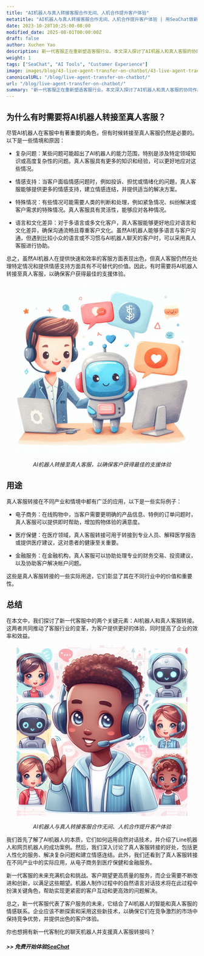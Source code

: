 ```yaml
---
title: "AI机器人与真人转接客服合作无间、人机合作提升客户体验"
metatitle: "AI机器人与真人转接客服合作无间、人机合作提升客户体验 | 用SeaChat做新一代聊天机器人系列"
date: 2023-10-28T10:25:00-08:00
modified_date: 2025-08-01T00:00:00Z
draft: false
author: Xuchen Yao
description: 新一代客服正在重新塑造客服行业。本文深入探讨了AI机器人和真人客服的协同作用，以提供更智能且人性化的支援，并解释了为什么有时需要平衡这两者之间的关系。我们将讨论技术的进步如何塑造客户体验和企业运营。
weight: 1
tags: ["SeaChat", "AI Tools", "Customer Experience"]
image: images/blog/43-live-agent-transfer-on-chatbot/43-live-agent-transfer-on-chatbot.png
canonicalURL: "/blog/live-agent-transfer-on-chatbot/"
url: "/blog/live-agent-transfer-on-chatbot/"
summary: "新一代客服正在重新塑造客服行业。本文深入探讨了AI机器人和真人客服的协同作用，以提供更智能且人性化的支援，并解释了为什么有时需要平衡这两者之间的关系。我们将讨论技术的进步如何塑造客户体验和企业运营。"
---
```


## 为什么有时需要将AI机器人转接至真人客服？
尽管AI机器人在客服中有著重要的角色，但有时候转接至真人客服仍然是必要的。以下是一些情境和原因：

- 复杂问题：某些问题可能超出了AI机器人的能力范围，特别是涉及特定领域知识或高度复杂性的问题。真人客服具有更多的知识和经验，可以更好地应对这些情况。

- 情感支持：当客户面临情感问题时，例如投诉、担忧或情绪化的问題，真人客服能够提供更多的情感支持，建立情感连结，并提供适当的解决方案。

- 特殊情况：有些情况可能需要人类的判断和处理，例如紧急情况、纠纷解决或客户需求的特殊情况。真人客服具有灵活性，能够应对各种情况。

- 语言和文化差异：对于多语言或多文化客户，真人客服能够更好地应对语言和文化差异，确保沟通流畅且尊重客户文化。虽然AI机器人能够多语言与客户沟通，但遇到比较小众的语言或不习惯与AI机器人聊天的客户时，可以采用真人客服进行协助。

总之，虽然AI机器人在提供快速和效率的客服方面表现出色，但真人客服仍然在处理特定情况和提供情感支持方面具有不可替代的价值。因此，有时需要将AI机器人转接至真人客服，以确保客户获得最佳的支援体验。

<center>
<img height="450px" src="/images/blog/43-live-agent-transfer-on-chatbot/1-ai-chatbot-transfer-to-live-agent.jpeg" alt="AI聊天机器人转接至真人客服，以确保客户获得最佳的支援体验"/>

*AI机器人转接至真人客服，以确保客户获得最佳的支援体验*
</center>

## 用途
真人客服转接在不同产业和情境中都有广泛的应用，以下是一些实际例子：

- 电子商务：在线购物中，当客户需要更明确的产品信息、特例的订单问题时，真人客服可以提供即时帮助，增加购物体验的满意度。

- 医疗保健：在医疗领域，真人客服转接可用于转接到专业人员、解释医学报告或提供医疗建议，这对患者的健康至关重要。

- 金融服务：在金融机构，真人客服可以协助处理专业的财务交易、投资建议，以及协助客户解决帐户问题。

这些是真人客服转接的一些实际用途，它们彰显了其在不同行业中的价值和重要性。

## 总结
在本文中，我们探讨了新一代客服中的两个关键元素：AI机器人和真人客服转接。这两者共同推动了客服行业的变革，为客户提供更好的体验，同时提高了企业的效率和效益。

<center>
<img height="450px" src="/images/blog/43-live-agent-transfer-on-chatbot/2-ai-chatbot-live-agent-collaboration.jpeg" alt="AI机器人与真人转接客服合作无间、人机合作提升客户体验"/>

*AI机器人与真人转接客服合作无间、人机合作提升客户体验*
</center>


我们首先了解了AI机器人的本质，它们如何运用自然对话技术，并介绍了Line机器人和网页机器人的成功案例。然后，我们深入讨论了真人客服转接的好处，包括更人性化的服务、解决复杂问题和建立情感连结。此外，我们还看到了真人客服转接在不同产业中的实际应用，从电子商务到医疗保健和金融服务。

新一代客服的未来充满机会和挑战。客户期望更高质量的服务，而企业需要不断改进和创新，以满足这些期望。机器人制作过程中的自然语言对话技术将在此过程中扮演关键角色，帮助实现更紧密的客户互动和更高效的问题解决。

总之，新一代客服代表了客户服务的未来，它结合了AI机器人的智能和真人客服的情感联系。企业应该不断探索和采用这些新技术，以确保它们在竞争激烈的市场中保持竞争优势，并提供出色的客户体验。


你也想拥有新一代客制化的聊天机器人并支援真人客服转接吗？
##### >> 免费开始体验[SeaChat](https://chat.seasalt.ai/?utm_source=blog)
